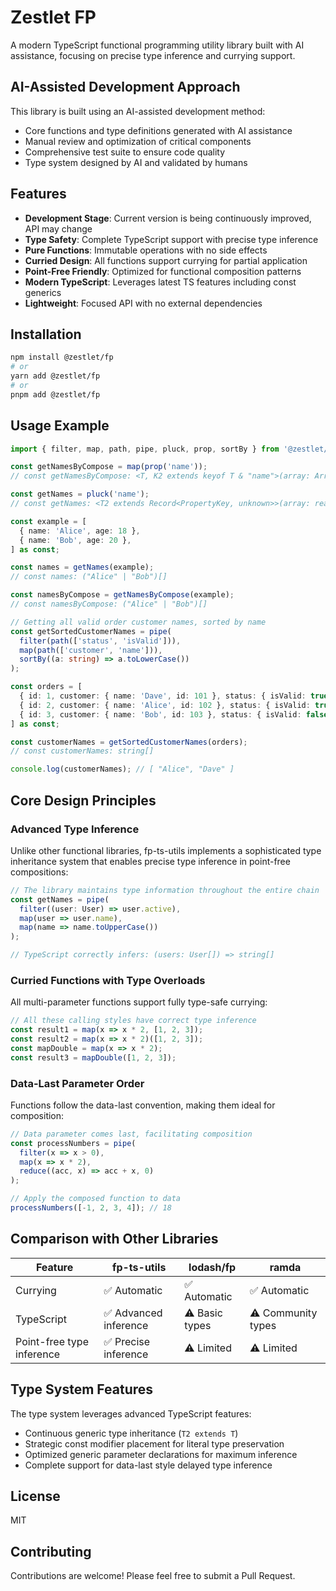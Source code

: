 # Zestlet FP

A modern TypeScript functional programming utility library built with AI assistance, focusing on precise type inference and currying support.

## AI-Assisted Development Approach

This library is built using an AI-assisted development method:

- Core functions and type definitions generated with AI assistance
- Manual review and optimization of critical components
- Comprehensive test suite to ensure code quality
- Type system designed by AI and validated by humans

## Features

- **Development Stage**: Current version is being continuously improved, API may change
- **Type Safety**: Complete TypeScript support with precise type inference
- **Pure Functions**: Immutable operations with no side effects
- **Curried Design**: All functions support currying for partial application
- **Point-Free Friendly**: Optimized for functional composition patterns
- **Modern TypeScript**: Leverages latest TS features including const generics
- **Lightweight**: Focused API with no external dependencies

## Installation

```bash
npm install @zestlet/fp
# or
yarn add @zestlet/fp
# or
pnpm add @zestlet/fp
```

## Usage Example

```typescript
import { filter, map, path, pipe, pluck, prop, sortBy } from '@zestlet/fp';

const getNamesByCompose = map(prop('name'));
// const getNamesByCompose: <T, K2 extends keyof T & "name">(array: ArrayContainer<T>) => T[K2][]

const getNames = pluck('name');
// const getNames: <T2 extends Record<PropertyKey, unknown>>(array: readonly T2[]) => T2["name"][]

const example = [
  { name: 'Alice', age: 18 },
  { name: 'Bob', age: 20 },
] as const;

const names = getNames(example);
// const names: ("Alice" | "Bob")[]

const namesByCompose = getNamesByCompose(example);
// const namesByCompose: ("Alice" | "Bob")[]

// Getting all valid order customer names, sorted by name
const getSortedCustomerNames = pipe(
  filter(path(['status', 'isValid'])),
  map(path(['customer', 'name'])),
  sortBy((a: string) => a.toLowerCase())
);

const orders = [
  { id: 1, customer: { name: 'Dave', id: 101 }, status: { isValid: true } },
  { id: 2, customer: { name: 'Alice', id: 102 }, status: { isValid: true } },
  { id: 3, customer: { name: 'Bob', id: 103 }, status: { isValid: false } },
] as const;

const customerNames = getSortedCustomerNames(orders);
// const customerNames: string[]

console.log(customerNames); // [ "Alice", "Dave" ]
```

## Core Design Principles

### Advanced Type Inference

Unlike other functional libraries, fp-ts-utils implements a sophisticated type inheritance system that enables precise type inference in point-free compositions:

```typescript
// The library maintains type information throughout the entire chain
const getNames = pipe(
  filter((user: User) => user.active),
  map(user => user.name),
  map(name => name.toUpperCase())
);

// TypeScript correctly infers: (users: User[]) => string[]
```

### Curried Functions with Type Overloads

All multi-parameter functions support fully type-safe currying:

```typescript
// All these calling styles have correct type inference
const result1 = map(x => x * 2, [1, 2, 3]);
const result2 = map(x => x * 2)([1, 2, 3]);
const mapDouble = map(x => x * 2);
const result3 = mapDouble([1, 2, 3]);
```

### Data-Last Parameter Order

Functions follow the data-last convention, making them ideal for composition:

```typescript
// Data parameter comes last, facilitating composition
const processNumbers = pipe(
  filter(x => x > 0),
  map(x => x * 2),
  reduce((acc, x) => acc + x, 0)
);

// Apply the composed function to data
processNumbers([-1, 2, 3, 4]); // 18
```

## Comparison with Other Libraries

| Feature                   | fp-ts-utils           | lodash/fp      | ramda              |
| ------------------------- | --------------------- | -------------- | ------------------ |
| Currying                  | ✅ Automatic          | ✅ Automatic   | ✅ Automatic       |
| TypeScript                | ✅ Advanced inference | ⚠️ Basic types | ⚠️ Community types |
| Point-free type inference | ✅ Precise inference  | ⚠️ Limited     | ⚠️ Limited         |

## Type System Features

The type system leverages advanced TypeScript features:

- Continuous generic type inheritance (`T2 extends T`)
- Strategic const modifier placement for literal type preservation
- Optimized generic parameter declarations for maximum inference
- Complete support for data-last style delayed type inference

## License

MIT

## Contributing

Contributions are welcome! Please feel free to submit a Pull Request.
